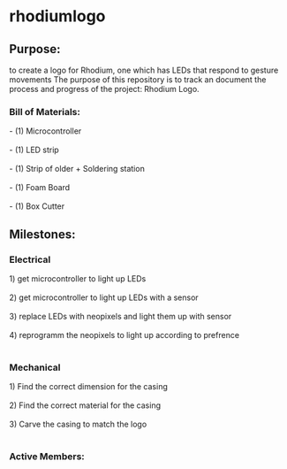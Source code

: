 # rhodiumlogo
<html>
<body>

<h2>Purpose:</h2>
<p> to create a logo for Rhodium, one which has LEDs that respond to gesture movements
The purpose of this repository is to track an document the process and progress of the project: Rhodium Logo. </p>


<p><h3>Bill of Materials:</h3></p>
  <p>
- (1) Microcontroller
 <br></br>
- (1) LED strip
 <br></br>
- (1) Strip of older + Soldering station
 <br></br>
- (1) Foam Board
 <br></br>
- (1) Box Cutter
</p>

<h2>Milestones:</h2>

<p><h3> Electrical </h3></p>
<p>
1) get microcontroller to light up LEDs                                        
<br></br>
2) get microcontroller to light up LEDs with a sensor                          
<br></br>
3) replace LEDs with neopixels and light them up with sensor                   
<br></br>
4) reprogramm the neopixels to light up according to prefrence
<br></br>
</p>

<p><h3>Mechanical</h3></p>
1) Find the correct dimension for the casing
<br></br>
2) Find the correct material for the casing
<br></br>
3) Carve the casing to match the logo
<br></br>
</p>

<p><h3> Active Members:</h3> </p>

</body>
</html>

